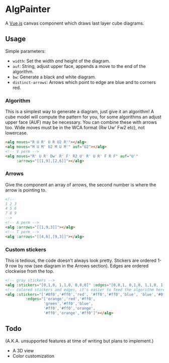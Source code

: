 # AlgPainter

A [Vue.js](https://vuejs.org/) canvas component which draws last layer cube diagrams.

## Usage

Simple parameters:

- `width`: Set the width *and* height of the diagram.
- `auf`: String, adjust upper face, appends a move to the end of the algorithm.
- `bw`: Generate a black and white diagram.
- `distinct-arrows`: Arrows which point to edge are blue and to corners red.

### Algorithm
This is a simplest way to generate a diagram, just give it an algorithm! A cube model will compute the pattern for you, for some algorithms an adjust upper face (AUF) may be necessary. You can combine these with arrows too. Wide moves must be in the WCA format (Rw Uw' Fw2 etc), not lowercase.

```html
<alg moves="R U R' U R U2 R'"></alg>
<alg moves="M U M' U2 M U M'" auf="U2"></alg>
<!-- V perm -->
<alg moves="R' U R' Dw' R' F' R2 U' R' U R' F R F" auf="U'"
     :arrows="[[1,9],[2,6]]"></alg>
```

### Arrows
Give the component an array of arrows, the second number is where the arrow is pointing to.

```html
<!--
1 2 3
4 5 6
7 8 9
-->
<!-- A perm -->
<alg :arrows="[[1,9,3]]"></alg>
<!-- T perm -->
<alg :arrows="[[4,6],[9,3]]"></alg>
```

### Custom stickers
This is tedious, the code doesn't always look pretty. Stickers are ordered 1-9 row by row (see diagram in the Arrows section). Edges are ordered clockwise from the top.

```html
<!-- gray stickers -->
<alg :stickers="[0,1,0, 1,1,0, 0,0,0]" :edges="[0,0,1, 0,1,0, 1,1,0, 1,0,1]"></alg>
<!-- colored stickers and edges, it's easier to feed the algorithm here. -->
<alg :stickers="['#0f0','#ff0','red', '#ff0','#ff0','blue', 'blue','#0f0','red']"
         :edges="['orange','red','#ff0',
                 'green','#ff0','blue',
                 '#ff0','#ff0','orange',
                 '#ff0','orange','#ff0']"></alg>
```

## Todo
(A.K.A. unsupported features at time of writing but plans to implement.)

- A 3D view
- Color customization